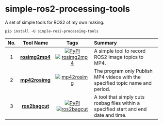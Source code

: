 # simple-ros2-processing-tools
A set of simple tools for ROS2 of my own making.

```
pip install -U simple-ros2-processing-tools
```

|No.|Tool Name|Tags|Summary|
|:-:|:-:|:-:|:-|
|1|**[rosimg2mp4](https://github.com/PINTO0309/rosimg2mp4)**|[![PyPI](https://img.shields.io/pypi/v/rosimg2mp4?color=2BAF2B)](https://pypi.org/project/rosimg2mp4/)[![rosimg2mp4](https://img.shields.io/github/stars/PINTO0309/rosimg2mp4.svg?style=social)](https://github.com/PINTO0309/rosimg2mp4)|A simple tool to record ROS2 Image topics to MP4.|
|2|**[mp42rosimg](https://github.com/PINTO0309/mp42rosimg)**|[![mp42rosimg](https://img.shields.io/github/stars/PINTO0309/mp42rosimg.svg?style=social)](https://github.com/PINTO0309/mp42rosimg)|The program only Publish MP4 videos with the specified topic name and period.|
|3|**[ros2bagcut](https://github.com/PINTO0309/ros2bagcut)**|[![PyPI](https://img.shields.io/pypi/v/ros2bagcut?color=2BAF2B)](https://pypi.org/project/ros2bagcut/)[![ros2bagcut](https://img.shields.io/github/stars/PINTO0309/ros2bagcut.svg?style=social)](https://github.com/PINTO0309/ros2bagcut)|A tool that simply cuts rosbag files within a specified start and end date and time.|
